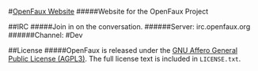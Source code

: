 #[OpenFaux Website](https://openfaux.org)
#####Website for the OpenFaux Project

##IRC
#####Join in on the conversation.
######Server: irc.openfaux.org
######Channel: #Dev

##License
#####OpenFaux is released under the [GNU Affero General Public License (AGPL3)](https://www.gnu.org/licenses/agpl-3.0.html).
The full license text is included in `LICENSE.txt`.
